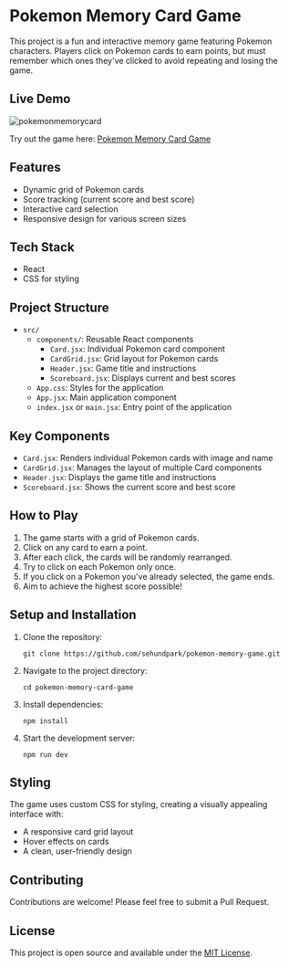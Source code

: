 # Pokemon Memory Card Game

This project is a fun and interactive memory game featuring Pokemon characters. Players click on Pokemon cards to earn points, but must remember which ones they've clicked to avoid repeating and losing the game.

## Live Demo

![pokemonmemorycard](https://github.com/user-attachments/assets/9048389e-ca4e-40b6-b560-9f75abcd7548)

Try out the game here: [Pokemon Memory Card Game](https://pokemon-memory-game-sehundpark.netlify.app/)

## Features

- Dynamic grid of Pokemon cards
- Score tracking (current score and best score)
- Interactive card selection
- Responsive design for various screen sizes

## Tech Stack

- React
- CSS for styling

## Project Structure

- `src/`
  - `components/`: Reusable React components
    - `Card.jsx`: Individual Pokemon card component
    - `CardGrid.jsx`: Grid layout for Pokemon cards
    - `Header.jsx`: Game title and instructions
    - `Scoreboard.jsx`: Displays current and best scores
  - `App.css`: Styles for the application
  - `App.jsx`: Main application component
  - `index.jsx` or `main.jsx`: Entry point of the application

## Key Components

- `Card.jsx`: Renders individual Pokemon cards with image and name
- `CardGrid.jsx`: Manages the layout of multiple Card components
- `Header.jsx`: Displays the game title and instructions
- `Scoreboard.jsx`: Shows the current score and best score

## How to Play

1. The game starts with a grid of Pokemon cards.
2. Click on any card to earn a point.
3. After each click, the cards will be randomly rearranged.
4. Try to click on each Pokemon only once.
5. If you click on a Pokemon you've already selected, the game ends.
6. Aim to achieve the highest score possible!

## Setup and Installation

1. Clone the repository:
   ```
   git clone https://github.com/sehundpark/pokemon-memory-game.git
   ```
2. Navigate to the project directory:
   ```
   cd pokemon-memory-card-game
   ```
3. Install dependencies:
   ```
   npm install
   ```
4. Start the development server:
   ```
   npm run dev
   ```

## Styling

The game uses custom CSS for styling, creating a visually appealing interface with:
- A responsive card grid layout
- Hover effects on cards
- A clean, user-friendly design

## Contributing

Contributions are welcome! Please feel free to submit a Pull Request.

## License

This project is open source and available under the [MIT License](LICENSE).
